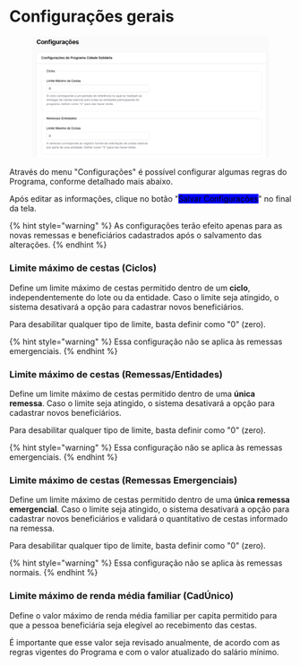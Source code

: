 # Configurações gerais

<figure><img src="../../.gitbook/assets/image.png" alt=""><figcaption></figcaption></figure>

Através do menu "Configurações" é possível configurar algumas regras do Programa, conforme detalhado mais abaixo.

Após editar as informações, clique no botão "<mark style="background-color:blue;">Salvar Configurações</mark>" no final da tela.

{% hint style="warning" %}
As configurações terão efeito apenas para as novas remessas e beneficiários cadastrados após o salvamento das alterações.
{% endhint %}

### Limite máximo de cestas (Ciclos)

Define um limite máximo de cestas permitido dentro de um **ciclo**, independentemente do lote ou da entidade. Caso o limite seja atingido, o sistema desativará a opção para cadastrar novos beneficiários.

Para desabilitar qualquer tipo de limite, basta definir como "0" (zero).

{% hint style="warning" %}
Essa configuração não se aplica às remessas emergenciais.
{% endhint %}

### Limite máximo de cestas (Remessas/Entidades)

Define um limite máximo de cestas permitido dentro de uma **única remessa**. Caso o limite seja atingido, o sistema desativará a opção para cadastrar novos beneficiários.

Para desabilitar qualquer tipo de limite, basta definir como "0" (zero).

{% hint style="warning" %}
Essa configuração não se aplica às remessas emergenciais.
{% endhint %}

### Limite máximo de cestas (Remessas Emergenciais)

Define um limite máximo de cestas permitido dentro de uma **única remessa emergencial**. Caso o limite seja atingido, o sistema desativará a opção para cadastrar novos beneficiários e validará o quantitativo de cestas informado na remessa.

Para desabilitar qualquer tipo de limite, basta definir como "0" (zero).

{% hint style="warning" %}
Essa configuração não se aplica às remessas normais.
{% endhint %}

### Limite máximo de renda média familiar (CadÚnico)

Define o valor máximo de renda média familiar per capita permitido para que a pessoa beneficiária seja elegível ao recebimento das cestas.

É importante que esse valor seja revisado anualmente, de acordo com as regras vigentes do Programa e com o valor atualizado do salário mínimo.

